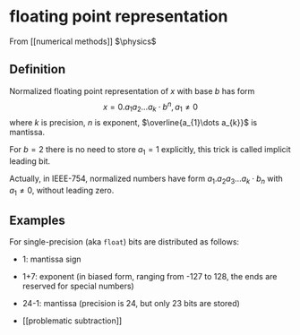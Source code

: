 # floating point representation
From [[numerical methods]]
$\physics$
## Definition
Normalized floating point representation of $x$ with base $b$ has form
$$x = 0.a_{1}a_{2}\dots a_{k} \cdot b^{n}, a_{1} \ne 0$$
where $k$ is precision, $n$ is exponent, $\overline{a_{1}\dots a_{k}}$ is mantissa.

For $b = 2$ there is no need to store $a_{1} = 1$ explicitly, this trick is called implicit leading bit.

Actually, in IEEE-754, normalized numbers have form $a_{1}.a_{2}a_{3}\dots a_{k} \cdot b_{n}$ with $a_{1} \ne 0$, without leading zero.

## Examples
For single-precision (aka `float`) bits are distributed as follows:
- 1: mantissa sign
- 1+7: exponent (in biased form, ranging from -127 to 128, the ends are reserved for special numbers)
- 24-1: mantissa (precision is 24, but only 23 bits are stored)

- [[problematic subtraction]]